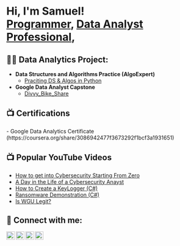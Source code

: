 <h1>Hi, I'm Samuel! <br/><a href="https://github.com/kingstrybe">Programmer</a>, <a href="https://www.linkedin.com/in/kingstrybe/">Data Analyst Professional</a>,
  
<h2>👨‍💻 Data Analytics Project:</h2>

- <b>Data Structures and Algorithms Practice (AlgoExpert)</b>
  - [Praciting DS & Algos in Python](https://github.com/joshmadakor1/Algorithms-Practice)
- <b>Google Data Analyst Capstone</b>
  - [Divvy_Bike_Share](https://github.com/kingstrybe/Google-Data-Analytics-Certificate-Course-Capstone-)

<h2>📺 Certifications</h2>
- Google Data Analytics Certificate (https://coursera.org/share/3086942477f3673292f1bcf3a1931651)

<h2>📺 Popular YouTube Videos</h2>

- [How to get into Cybersecurity Starting From Zero](https://www.youtube.com/watch?v=a83ASGn_V_s)
- [A Day in the Life of a Cybersecurity Anayst](https://www.youtube.com/watch?v=uHy3oM7NnoU)
- [How to Create a KeyLogger (C#)](https://www.youtube.com/watch?v=N-L9hklSlNk)
- [Ransomware Demonstration (C#)](https://www.youtube.com/watch?v=OfvdQeh79s0)
- [Is WGU Legit?](https://www.youtube.com/watch?v=E2MwRWxDBkA)

<h2> 🤳 Connect with me:</h2>

[<img align="left" alt="JoshMadakor | YouTube" width="22px" src="https://cdn.jsdelivr.net/npm/simple-icons@v3/icons/youtube.svg" />][youtube]
[<img align="left" alt="kingstrybe | Twitter" width="22px" src="https://cdn.jsdelivr.net/npm/simple-icons@v3/icons/twitter.svg" />][twitter]
[<img align="left" alt="kingstrybe | LinkedIn" width="22px" src="https://cdn.jsdelivr.net/npm/simple-icons@v3/icons/linkedin.svg" />][linkedin]
[<img align="left" alt="kingstrybe_mc | Instagram" width="22px" src="https://cdn.jsdelivr.net/npm/simple-icons@v3/icons/instagram.svg" />][instagram]

[twitter]: https://twitter.com/kingstrybe
[youtube]: https://www.youtube.com/c/kingstrybe
[instagram]: https://www.instagram.com/kingstrybe_mc/
[linkedin]: https://linkedin.com/in/kingstrybe

<!--
**joshmadakor1/joshmadakor1** is a ✨ _special_ ✨ repository because its `README.md` (this file) appears on your GitHub profile.

Here are some ideas to get you started:

- 🔭 I’m currently working on ...
- 🌱 I’m currently learning ...
- 👯 I’m looking to collaborate on ...
- 🤔 I’m looking for help with ...
- 💬 Ask me about ...
- 📫 How to reach me: ...
- 😄 Pronouns: ...
- ⚡ Fun fact: ...
-->
